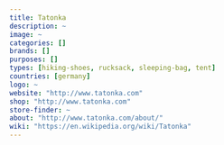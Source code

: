 ```yaml
---
title: Tatonka
description: ~
image: ~
categories: []
brands: []
purposes: []
types: [hiking-shoes, rucksack, sleeping-bag, tent]
countries: [germany]
logo: ~
website: "http://www.tatonka.com"
shop: "http://www.tatonka.com"
store-finder: ~
about: "http://www.tatonka.com/about/"
wiki: "https://en.wikipedia.org/wiki/Tatonka"
---
```

